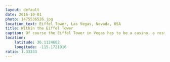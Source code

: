 ```yaml
---
layout: default
date: 2016-10-01
photo: 1475536526.jpg
location_text: Eiffel Tower, Las Vegas, Nevada, USA
title: Within the Eiffel Tower
caption: Of course the Eiffel Tower in Vegas has to be a casino, a restaurant and an hotel. This is a picture of the casino with a fake sky, a replicate of a parisian bridge and some street lights too!
location:
    latitude: 36.1124662
    longitude: -115.1721916
ratio: 1.33333
---
```

